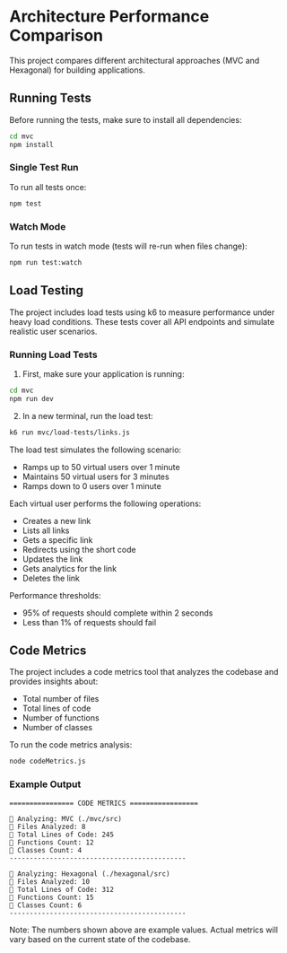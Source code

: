 # Architecture Performance Comparison

This project compares different architectural approaches (MVC and Hexagonal) for building applications.

## Running Tests

Before running the tests, make sure to install all dependencies:

```bash
cd mvc
npm install
```

### Single Test Run

To run all tests once:

```bash
npm test
```

### Watch Mode

To run tests in watch mode (tests will re-run when files change):

```bash
npm run test:watch
```

## Load Testing

The project includes load tests using k6 to measure performance under heavy load conditions. These tests cover all API endpoints and simulate realistic user scenarios.

### Running Load Tests

1. First, make sure your application is running:

```bash
cd mvc
npm run dev
```

2. In a new terminal, run the load test:

```bash
k6 run mvc/load-tests/links.js
```

The load test simulates the following scenario:

- Ramps up to 50 virtual users over 1 minute
- Maintains 50 virtual users for 3 minutes
- Ramps down to 0 users over 1 minute

Each virtual user performs the following operations:

- Creates a new link
- Lists all links
- Gets a specific link
- Redirects using the short code
- Updates the link
- Gets analytics for the link
- Deletes the link

Performance thresholds:

- 95% of requests should complete within 2 seconds
- Less than 1% of requests should fail

## Code Metrics

The project includes a code metrics tool that analyzes the codebase and provides insights about:

- Total number of files
- Total lines of code
- Number of functions
- Number of classes

To run the code metrics analysis:

```bash
node codeMetrics.js
```

### Example Output

```
================ CODE METRICS =================

📂 Analyzing: MVC (./mvc/src)
📁 Files Analyzed: 8
📄 Total Lines of Code: 245
🔹 Functions Count: 12
🔸 Classes Count: 4
--------------------------------------------

📂 Analyzing: Hexagonal (./hexagonal/src)
📁 Files Analyzed: 10
📄 Total Lines of Code: 312
🔹 Functions Count: 15
🔸 Classes Count: 6
--------------------------------------------
```

Note: The numbers shown above are example values. Actual metrics will vary based on the current state of the codebase.
